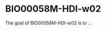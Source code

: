 
# BIO00058M-HDI-w02

<!-- badges: start -->
<!-- badges: end -->

The goal of BIO00058M-HDI-w02 is to ...

